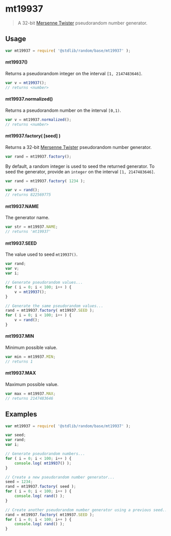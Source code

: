 <!--

@license Apache-2.0

Copyright (c) 2018 The Stdlib Authors.

Licensed under the Apache License, Version 2.0 (the "License");
you may not use this file except in compliance with the License.
You may obtain a copy of the License at

   http://www.apache.org/licenses/LICENSE-2.0

Unless required by applicable law or agreed to in writing, software
distributed under the License is distributed on an "AS IS" BASIS,
WITHOUT WARRANTIES OR CONDITIONS OF ANY KIND, either express or implied.
See the License for the specific language governing permissions and
limitations under the License.

-->

# mt19937

> A 32-bit [Mersenne Twister][mt] pseudorandom number generator.

<section class="usage">

## Usage

```javascript
var mt19937 = require( '@stdlib/random/base/mt19937' );
```

#### mt19937()

Returns a pseudorandom integer on the interval `[1, 2147483646]`.

```javascript
var v = mt19937();
// returns <number>
```

#### mt19937.normalized()

Returns a pseudorandom number on the interval `[0,1)`.

```javascript
var v = mt19937.normalized();
// returns <number>
```

#### mt19937.factory( \[seed] )

Returns a 32-bit [Mersenne Twister][mt] pseudorandom number generator.

```javascript
var rand = mt19937.factory();
```

By default, a random integer is used to seed the returned generator. To seed the generator, provide an `integer` on the interval `[1, 2147483646]`.

```javascript
var rand = mt19937.factory( 1234 );

var v = rand();
// returns 822569775
```

#### mt19937.NAME

The generator name.

```javascript
var str = mt19937.NAME;
// returns 'mt19937'
```

#### mt19937.SEED

The value used to seed `mt19937()`.

```javascript
var rand;
var v;
var i;

// Generate pseudorandom values...
for ( i = 0; i < 100; i++ ) {
    v = mt19937();
}

// Generate the same pseudorandom values...
rand = mt19937.factory( mt19937.SEED );
for ( i = 0; i < 100; i++ ) {
    v = rand();
}
```

#### mt19937.MIN

Minimum possible value.

```javascript
var min = mt19937.MIN;
// returns 1
```

#### mt19937.MAX

Maximum possible value.

```javascript
var max = mt19937.MAX;
// returns 2147483646
```

</section>

<!-- /.usage -->

<section class="notes">

</section>

<!-- /.notes -->

<section class="examples">

## Examples

<!-- eslint no-undef: "error" -->

```javascript
var mt19937 = require( '@stdlib/random/base/mt19937' );

var seed;
var rand;
var i;

// Generate pseudorandom numbers...
for ( i = 0; i < 100; i++ ) {
    console.log( mt19937() );
}

// Create a new pseudorandom number generator...
seed = 1234;
rand = mt19937.factory( seed );
for ( i = 0; i < 100; i++ ) {
    console.log( rand() );
}

// Create another pseudorandom number generator using a previous seed...
rand = mt19937.factory( mt19937.SEED );
for ( i = 0; i < 100; i++ ) {
    console.log( rand() );
}
```

</section>

<!-- /.examples -->


<section class="references">

</section>

<!-- /.references -->

<section class="links">

[mt]: https://en.wikipedia.org/wiki/Mersenne_Twister

</section>

<!-- /.links -->
